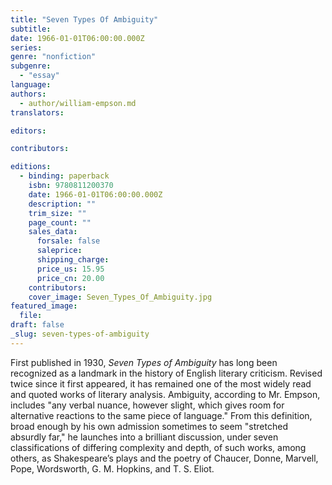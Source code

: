 ```yaml
---
title: "Seven Types Of Ambiguity"
subtitle:
date: 1966-01-01T06:00:00.000Z
series:
genre: "nonfiction"
subgenre:
  - "essay"
language:
authors:
  - author/william-empson.md
translators:

editors:

contributors:

editions:
  - binding: paperback
    isbn: 9780811200370
    date: 1966-01-01T06:00:00.000Z
    description: ""
    trim_size: ""
    page_count: ""
    sales_data:
      forsale: false
      saleprice:
      shipping_charge:
      price_us: 15.95
      price_cn: 20.00
    contributors:
    cover_image: Seven_Types_Of_Ambiguity.jpg
featured_image:
  file:
draft: false
_slug: seven-types-of-ambiguity
---
```


First published in 1930, _Seven Types of Ambiguity_ has long been recognized as a landmark in the history of English literary criticism. Revised twice since it first appeared, it has remained one of the most widely read and quoted works of literary analysis. Ambiguity, according to Mr. Empson, includes "any verbal nuance, however slight, which gives room for alternative reactions to the same piece of language." From this definition, broad enough by his own admission sometimes to seem "stretched absurdly far," he launches into a brilliant discussion, under seven classifications of differing complexity and depth, of such works, among others, as Shakespeare’s plays and the poetry of Chaucer, Donne, Marvell, Pope, Wordsworth, G. M. Hopkins, and T. S. Eliot.

